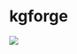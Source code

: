 # kgforge

<img src="https://github.com/harishsiravuri/kgforge/actions/workflows/publish-to-pypi.yml/badge.svg" />